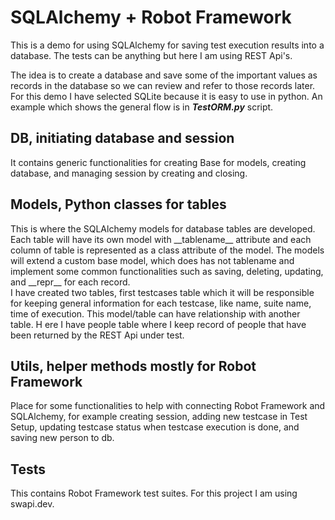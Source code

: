 # SQLAlchemy + Robot Framework 
This is a demo for using SQLAlchemy for saving test execution results into a database.
The tests can be anything but here I am using REST Api's. 

The idea is to create a database and save some of the important values as records in the database so we can review and refer to those records later. 
For this demo I have selected SQLite because it is easy to use in python. 
An example which shows the general flow is in ***TestORM.py*** script.

## DB, initiating database and session
It contains generic functionalities for creating Base for models, creating database, and managing session by creating and closing.


## Models, Python classes for tables
This is where the SQLAlchemy models for database tables are developed. Each table will 
have its own model with \_\_tablename\_\_ attribute and each column of table is represented 
as a class attribute of the model. The models will extend a custom base model, which does has not tablename
and implement some common functionalities such as saving, deleting, updating, and \_\_repr\_\_ for each record.
</br>
I have created two tables, first testcases table which it will be responsible for keeping general information for each testcase, like name, suite name, time of execution. This model/table can have relationship with another table. H ere I have people table where I keep record of people that have been returned by the REST Api under test.


## Utils, helper methods mostly for Robot Framework
Place for some functionalities to help with connecting Robot Framework and SQLAlchemy, for example creating session, adding new testcase in Test Setup, updating testcase status 
when testcase execution is done, and saving new person to db.

## Tests
This contains Robot Framework test suites. For this project I am using swapi.dev.



